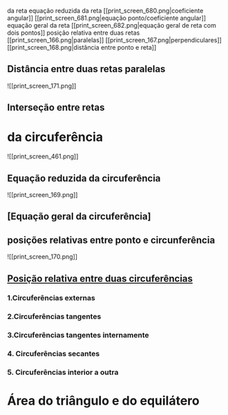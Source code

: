 
da reta
	equação reduzida da reta
		[[print_screen_680.png|coeficiente angular]]
		[[print_screen_681.png|equação ponto/coeficiente angular]]
	equação geral da reta
		[[print_screen_682.png|equação geral de reta com dois pontos]]
	posição relativa entre duas retas
		[[print_screen_166.png|paralelas]]
		[[print_screen_167.png|perpendiculares]]
	[[print_screen_168.png|distância entre ponto e reta]]



## Distância entre duas retas paralelas

![[print_screen_171.png]]
## Interseção entre retas
# da circuferência
![[print_screen_461.png]]
## Equação reduzida da circuferência

![[print_screen_169.png]]
## [Equação geral da circuferência]
## posições relativas entre ponto e circunferência

![[print_screen_170.png]]

## [Posição relativa entre duas circuferências](https://www.youtube.com/watch?v=9lK6KL9kQmk)

### 1.Circuferências externas
### 2.Circuferências tangentes
### 3.Circuferências tangentes internamente
### 4. Circuferências secantes
### 5. Circuferências interior a outra





# Área do triângulo  e do equilátero


